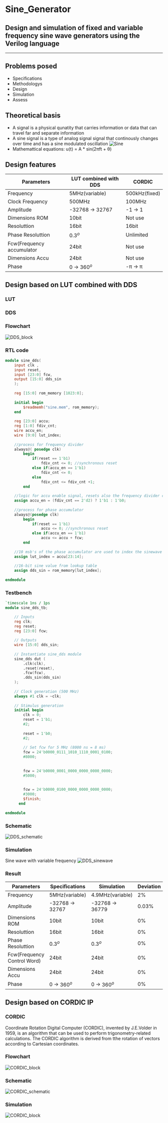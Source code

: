 # Sine_Generator
Design and simulation of fixed and variable frequency sine wave generators using the Verilog language
---
***
## Problems posed
- Specifications
- Methodologys
- Design
- Simulation
- Assess
## Theoretical basis
- A signal is a physical qunatity that carries information or data that can travel far and separate information
- A sine signal is a type of analog signal signal that continously changes over time and has a sine modulated oscillation
![Sine](/FLOWCHART/Sine.jpg)
- Mathemattical equations: u(t) = A * sin(2πft + θ)

## Design features
|Parameters|LUT combined with DDS|CORDIC| 
|-------------------|--------------|-------------|
|Frequency|5MHz(variable)|500kHz(fixed)|
|Clock Frequency|500MHz|100MHz| 
|Amplitude|-32768 $\to$ 32767|-1 $\to$ 1| 
|Dimensions ROM|10bit|Not use|
|Resoluttion|16bit|16bit|
|Phase Resoluttion| $0.3^o$ |Unlimited|
|Fcw(Frequency accumulator|24bit|Not use|
|Dimensions Accu|24bit|Not use|
|Phase|0 $\to$ $360^o$|-π $\to$ π|
## Design based on LUT combined with DDS
### LUT
### DDS
### Flowchart
![DDS_block](/FLOWCHART/DDS_block.png)
### RTL code
```verilog
module sine_dds(
    input clk ,
    input reset,
    input [23:0] fcw,
    output [15:0] dds_sin
    );
    
    reg [15:0] rom_memory [1023:0];
        
    initial begin
        $readmemh("sine.mem", rom_memory);
    end
        
    reg [23:0] accu;
    reg [1:0] fdiv_cnt;
    wire accu_en;
    wire [9:0] lut_index;
              
    //process for frequency divider
    always@( posedge clk)
        begin
            if(reset == 1'b1)
                fdiv_cnt <= 0; //synchronous reset
            else if(accu_en == 1'b1)
                fdiv_cnt <= 0; 
            else    
                fdiv_cnt <= fdiv_cnt +1;    
        end
        
    //logic for accu enable signal, resets also the frequency divider counter
    assign accu_en = (fdiv_cnt == 2'd2) ? 1'b1 : 1'b0;
        
    //process for phase accumulator
    always@(posedge clk)
        begin
            if(reset == 1'b1)         
                accu <= 0; //synchronous reset
            else if(accu_en == 1'b1)
                accu <= accu + fcw;
        end
        
    //10 msb's of the phase accumulator are used to index the sinewave lookup-table
    assign lut_index = accu[23:14];
            
    //16-bit sine value from lookup table
    assign dds_sin = rom_memory[lut_index];
        
endmodule
```
### Testbench
```verilog
`timescale 1ns / 1ps
module sine_dds_tb;

    // Inputs
    reg clk;
    reg reset;
    reg [23:0] fcw;
    
    // Outputs
    wire [15:0] dds_sin;
        
    // Instantiate sine_dds module
    sine_dds dut (
        .clk(clk),
        .reset(reset),
        .fcw(fcw),
        .dds_sin(dds_sin)
    );
    
    // Clock generation (500 MHz)
    always #1 clk = ~clk;
    
    // Stimulus generation
    initial begin
        clk = 0;
        reset = 1'b1;
        #2;
                
        reset = 1'b0;
        #2;
                
        // Set fcw for 5 MHz (8000 ns = 8 ms)
        fcw = 24'b0000_0111_1010_1110_0001_0100;
        #8000;
            
        
        fcw = 24'b0000_0001_0000_0000_0000_0000;
        #5000;
            
        
        fcw = 24'b0000_0100_0000_0000_0000_0000;
        #3000;
        $finish;
      end
  
endmodule
```
### Schematic
![DDS_schematic](/FLOWCHART/DDS_schematic.png)
### Simulation
Sine wave with variable frequency
![DDS_sinewave](/VERIFICATION/DDS_sinewave.png)
### Result
|Parameters|Specifications|Simulation|Deviation|
|----------|--------------|----------|---------|
|Frequency|5MHz(variable)|4.9MHz(variable)|2%|
|Amplitude|-32768 $\to$ 32767|-32768 $\to$ 36779|0.03%| 
|Dimensions ROM|10bit|10bit|0%|
|Resoluttion|16bit|16bit|0%|
|Phase Resoluttion| $0.3^o$ |$0.3^o$|0%|
|Fcw(Frequency Control Word)|24bit|24bit|0%|
|Dimensions Accu|24bit|24bit|0%|
|Phase|0 $\to$ $360^o$|0 $\to$ $360^o$|0%|
## Design based on CORDIC IP
### CORDIC
Coordinate Rotation Digital Computer (CORDIC), invented by J.E.Volder in 1959, is an algorithm that can be used to perform trigonometry-related calculations. The CORDIC algorithm is derived from tthe rotation of vectors according to Cartesian coordinates.
### Flowchart
![CORDIC_block](/FLOWCHART/CORDIC_block.png)
### Schematic
![CORDIC_schematic](/FLOWCHART/CORDIC_schematic.png)
### Simulation
![CORDIC_block](/FLOWCHART/CORDIC_block.png)


